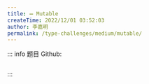 ```yaml
---
title: ➖ Mutable
createTime: 2022/12/01 03:52:03
author: 李嘉明
permalink: /type-challenges/medium/mutable/
---
```


::: info 题目
Github: []()

```ts

```

:::
